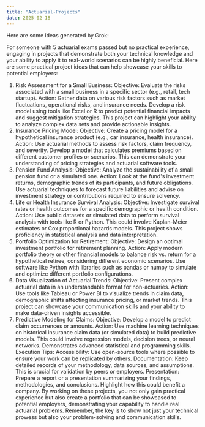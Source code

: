 ```yaml
---
title: "Actuarial-Projects"
date: 2025-02-18
---
```


Here are some ideas generated by Grok:

For someone with 5 actuarial exams passed but no practical experience, engaging in projects that demonstrate both your technical knowledge and your ability to apply it to real-world scenarios can be highly beneficial. Here are some practical project ideas that can help showcase your skills to potential employers:

1. Risk Assessment for a Small Business:
Objective: Evaluate the risks associated with a small business in a specific sector (e.g., retail, tech startup).
Action: Gather data on various risk factors such as market fluctuations, operational risks, and insurance needs. Develop a risk model using tools like Excel or R to predict potential financial impacts and suggest mitigation strategies. This project can highlight your ability to analyze complex data sets and provide actionable insights.
2. Insurance Pricing Model:
Objective: Create a pricing model for a hypothetical insurance product (e.g., car insurance, health insurance).
Action: Use actuarial methods to assess risk factors, claim frequency, and severity. Develop a model that calculates premiums based on different customer profiles or scenarios. This can demonstrate your understanding of pricing strategies and actuarial software tools.
3. Pension Fund Analysis:
Objective: Analyze the sustainability of a small pension fund or a simulated one.
Action: Look at the fund's investment returns, demographic trends of its participants, and future obligations. Use actuarial techniques to forecast future liabilities and advise on investment strategy or contributions required to ensure solvency.
4. Life or Health Insurance Survival Analysis:
Objective: Investigate survival rates or health outcomes for a specific demographic or health condition.
Action: Use public datasets or simulated data to perform survival analysis with tools like R or Python. This could involve Kaplan-Meier estimates or Cox proportional hazards models. This project shows proficiency in statistical analysis and data interpretation.
5. Portfolio Optimization for Retirement:
Objective: Design an optimal investment portfolio for retirement planning.
Action: Apply modern portfolio theory or other financial models to balance risk vs. return for a hypothetical retiree, considering different economic scenarios. Use software like Python with libraries such as pandas or numpy to simulate and optimize different portfolio configurations.
6. Data Visualization of Actuarial Trends:
Objective: Present complex actuarial data in an understandable format for non-actuaries.
Action: Use tools like Tableau or Power BI to visualize trends in claim data, demographic shifts affecting insurance pricing, or market trends. This project can showcase your communication skills and your ability to make data-driven insights accessible.
7. Predictive Modeling for Claims:
Objective: Develop a model to predict claim occurrences or amounts.
Action: Use machine learning techniques on historical insurance claim data (or simulated data) to build predictive models. This could involve regression models, decision trees, or neural networks. Demonstrates advanced statistical and programming skills.
Execution Tips:
Accessibility: Use open-source tools where possible to ensure your work can be replicated by others.
Documentation: Keep detailed records of your methodology, data sources, and assumptions. This is crucial for validation by peers or employers.
Presentation: Prepare a report or a presentation summarizing your findings, methodologies, and conclusions. Highlight how this could benefit a company.
By working on these projects, you not only gain practical experience but also create a portfolio that can be showcased to potential employers, demonstrating your capability to handle real actuarial problems. Remember, the key is to show not just your technical prowess but also your problem-solving and communication skills.
